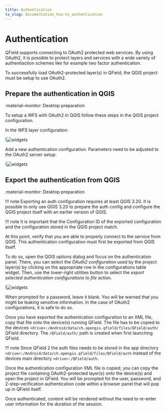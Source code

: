 ```yaml
---
title: Authentication
tx_slug: documentation_how-to_authentication
---
```


# Authentication

QField supports connecting to OAuth2 protected web services. By using
OAuth2, it is possible to protect layers and services with a wide
variety of authentiaction schemes like for example two factor
authentication.

To successfully load OAuth2-protected layer(s) in QField, the QGIS
project must be setup to use OAuth2.

## Prepare the authentication in QGIS
:material-monitor: Desktop preparation

To setup a WFS with OAuth2 in QGIS follow these steps in the QGIS
project configuration.

In the WFS layer configuration:

!![widgets](../assets/images/oauth2_setup_wfs.png)

Add a new authentication configuration. Parameters need to be adjusted
to the OAuth2 server setup:

!![widgets](../assets/images/oauth2_setup_auth.png)

## Export the authentication from QGIS
:material-monitor: Desktop preparation

!!! note
    Exporting an auth configuration requires at least QGIS 3.20. It is
    possible to only use QGIS 3.20 to prepare the auth config and configure
    the QGIS project itself with an earlier version of QGIS.

!!! note
    It is important that the Configuration ID of the exported configuration
    and the configuration stored in the QGIS project match.

At this point, verify that you are able to properly connect to the
service from QGIS. This authentication configuration must first be
exported from QGIS itself.

To do so, open the QGIS options dialog and focus on the
authentication panel. There, you can select the *OAuth2 configuration*
used by the project layer(s) by clicking on the appropriate row in the
configurations table widget. Then, use the lower-right
utilities button to select the *export selected authentication
configurations to file* action.

!![widgets](../assets/images/oauth2_export_config.png)

When prompted for a password, leave it blank. You will be warned
that you might be leaking sensitive information. In the case of
OAuth2 configurations, it is safe to do so.

Once you have exported the authentication configuration to an XML
file, copy that file onto the device(s) running QField. The
file has to be copied to the devices `<drive>:/Android/data/ch.opengis.qfield/files/QField/auth/` QField directory. The `/QField/auth/` path is created when first
launching QField.

!!! note
    Since QField 2 the auth files needs to be stored in the app directory `<drive>:/Android/data/ch.opengis.qfield/files/QField/auth` instead of the devices main directory `<drive>:/QField/auth`.

Once the authentication configuration XML file is copied, you can copy
the project file containing OAuth2-protected layer(s) onto the device(s)
and open the project in QField. You will be prompted for the
user, password, and 2-step-verification authentication code within a
browser panel that will pop up in QField itself.

Once authenticated, content will be rendered without the need to
re-enter user information for the duration of the session.
